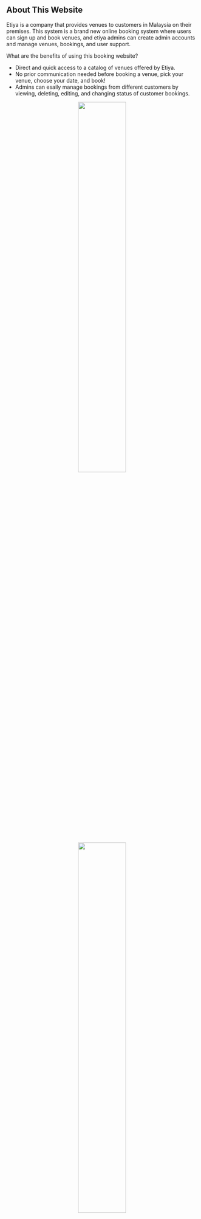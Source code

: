 
## About This Website

Etiya is a company that provides venues to customers in Malaysia on their premises. This system is a brand new online booking system where users can sign up and book venues, and etiya admins can create admin accounts and manage venues, bookings, and user support.

What are the benefits of using this booking website?
- Direct and quick access to a catalog of venues offered by Etiya.
- No prior communication needed before booking a venue, pick your venue, choose your date, and book!
- Admins can esaily manage bookings from different customers by viewing, deleting, editing, and changing status of customer bookings.


<p align="center">
<img src="/repo-images/login-page.jpeg" width="50%" height="auto">
<img src="/repo-images/venues-page.jpeg" width="50%" height="auto">
</p>
